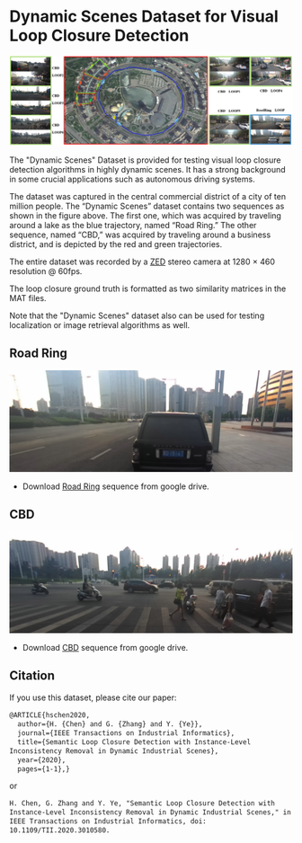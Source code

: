 # Dynamic Scenes Dataset for Visual Loop Closure Detection

![image](https://github.com/HaoshengChen/Dynamic-Scenes/blob/master/pics/DynamicScenes.png)

The "Dynamic Scenes" Dataset is provided for testing visual loop closure detection algorithms in highly dynamic scenes. It has a strong background in some crucial applications such as autonomous driving systems.

The dataset was captured in the central commercial district of a city of ten million people. The “Dynamic Scenes” dataset contains two sequences as shown in the figure above. The first one, which was acquired by traveling around a lake as the blue trajectory, named “Road Ring.”  The other sequence, named “CBD,” was acquired by traveling around a business district, and is depicted by the red and green trajectories.

The entire dataset was recorded by a [ZED](https://github.com/stereolabs) stereo camera at 1280 × 460 resolution @ 60fps.

The loop closure ground truth is formatted as two similarity matrices in the MAT files.

Note that the "Dynamic Scenes" dataset also can be used for testing localization or image retrieval algorithms as well.

## Road Ring

![image](https://github.com/HaoshengChen/Dynamic-Scenes/blob/master/pics/0006412.png)

* Download [Road Ring](https://drive.google.com/open?id=19ixy0msqR6z2BgnNo4XGeUH4ngYJMLq8) sequence from google drive. 

## CBD

![image](https://github.com/HaoshengChen/Dynamic-Scenes/blob/master/pics/0006395.png)

* Download [CBD](https://drive.google.com/open?id=1uN85OZjUY4azK51j0QfUIGHc27yOFwuW) sequence from google drive. 

## Citation

If you use this dataset, please cite our paper:

```
@ARTICLE{hschen2020,
  author={H. {Chen} and G. {Zhang} and Y. {Ye}},
  journal={IEEE Transactions on Industrial Informatics}, 
  title={Semantic Loop Closure Detection with Instance-Level Inconsistency Removal in Dynamic Industrial Scenes}, 
  year={2020},
  pages={1-1},}
```

or

```
H. Chen, G. Zhang and Y. Ye, "Semantic Loop Closure Detection with Instance-Level Inconsistency Removal in Dynamic Industrial Scenes," in IEEE Transactions on Industrial Informatics, doi: 10.1109/TII.2020.3010580.
```
